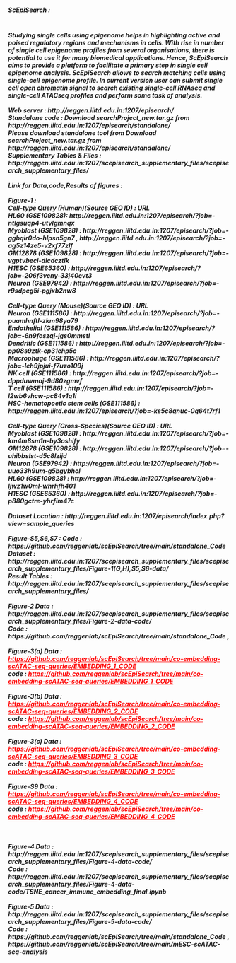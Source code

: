 <h5>ScEpiSearch :<h5> <br/>
Studying single cells using epigenome helps in highlighting active and poised regulatory regions and mechanisms in cells. With rise in number of single cell epigenome profiles from several organisations, there is potential to use it for many biomedical applications. Hence, ScEpiSearch aims to provide a platform to facilitate a primary step in single cell epigenome analysis. ScEpiSearch allows to search matching cells using single-cell epigenome profile. In current version user can submit single cell open chromatin signal to search existing single-cell RNAseq and single-cell ATACseq profiles and perform some task of analysis. <br/><br/>
Web server : http://reggen.iiitd.edu.in:1207/episearch/<br/>
Standalone code : Download searchProject_new.tar.gz from http://reggen.iiitd.edu.in:1207/episearch/standalone/ <br/>
Please download standalone tool from Download searchProject_new.tar.gz from  http://reggen.iiitd.edu.in:1207/episearch/standalone/  <br>
Supplementary Tables & Files : http://reggen.iiitd.edu.in:1207/scepisearch_supplementary_files/scepisearch_supplementary_files/
<br/><br/>
Link for Data,code,Results of figures : <br /><br/>
Figure-1 :<br/>
Cell-type Query (Human)(Source GEO ID) : URL <br/>
HL60 (GSE109828): http://reggen.iiitd.edu.in:1207/episearch/?job=-ntlgsuqp4-utvlgmnqx <br/>
Myoblast (GSE109828) : http://reggen.iiitd.edu.in:1207/episearch/?job=-ggbqir0do-hlpsn5gn7 , http://reggen.iiitd.edu.in:1207/episearch/?job=-ag5z14ze5-v2xf77zlf <br/>
GM12878 (GSE109828) : http://reggen.iiitd.edu.in:1207/episearch/?job=-vgptvbeci-dlcdcztlk <br/>
H1ESC (GSE65360) : http://reggen.iiitd.edu.in:1207/episearch/?job=-206f3vcny-33j40evt3 <br/>
Neuron (GSE97942) : http://reggen.iiitd.edu.in:1207/episearch/?job=-r9sdpeg5i-pgjxb2nw8 <br/>
<br/>
Cell-type Query (Mouse)(Source GEO ID) : URL <br/>
Neuron (GSE111586) : http://reggen.iiitd.edu.in:1207/episearch/?job=-puamhnftl-zkm98ya79 <br/>
Endothelial (GSE111586) : http://reggen.iiitd.edu.in:1207/episearch/?job=-6n9foszqj-jgs0mmstl <br/>
Dendritic (GSE111586) : http://reggen.iiitd.edu.in:1207/episearch/?job=-pp08s9ztk-cp31ehp5c <br/>
Macrophage (GSE111586) : http://reggen.iiitd.edu.in:1207/episearch/?job=-leh9jpjui-f7uzo109j <br/>
NK cell (GSE111586) : http://reggen.iiitd.edu.in:1207/episearch/?job=-dppduwmaj-9d80zgmvf <br/>
T cell (GSE111586) : http://reggen.iiitd.edu.in:1207/episearch/?job=-l2wb6vhcw-pc84v1q1i <br/>
HSC-hematopoetic stem cells (GSE111586) : http://reggen.iiitd.edu.in:1207/episearch/?job=-ks5c8qnuc-0q64t7rf1 <br/>
<br/>
Cell-type Query (Cross-Species)(Source GEO ID) : URL <br/>
Myoblast (GSE109828) : http://reggen.iiitd.edu.in:1207/episearch/?job=-km4m8sm1n-by3oshify <br/>
GM12878 (GSE109828) : http://reggen.iiitd.edu.in:1207/episearch/?job=-uhibbslst-d5c8lzijd <br/>
Neuron (GSE97942) : http://reggen.iiitd.edu.in:1207/episearch/?job=-uuo33h9um-g5bgybhol <br/>
HL60 (GSE109828) : http://reggen.iiitd.edu.in:1207/episearch/?job=-ljwz1w0ml-whrhfh401 <br/>
H1ESC (GSE65360) : http://reggen.iiitd.edu.in:1207/episearch/?job=-p880gctre-yhrfim47c <br/>
<br/>
Dataset Location : http://reggen.iiitd.edu.in:1207/episearch/index.php?view=sample_queries <br/>
<br/>
Figure-S5,S6,S7 : Code : https://github.com/reggenlab/scEpiSearch/tree/main/standalone_Code<br/>
Dataset : http://reggen.iiitd.edu.in:1207/scepisearch_supplementary_files/scepisearch_supplementary_files/Figure-1(G,H),S5,S6-data/<br/>
Result Tables : http://reggen.iiitd.edu.in:1207/scepisearch_supplementary_files/scepisearch_supplementary_files/
<br/><br/>
Figure-2 Data : http://reggen.iiitd.edu.in:1207/scepisearch_supplementary_files/scepisearch_supplementary_files/Figure-2-data-code/ <br />
Code : https://github.com/reggenlab/scEpiSearch/tree/main/standalone_Code , 
<br/><br/>
Figure-3(a) Data : <a href="" style="color: red">https://github.com/reggenlab/scEpiSearch/tree/main/co-embedding-scATAC-seq-queries/EMBEDDING_1_CODE</a><br />
code : <a href="https://github.com/reggenlab/scEpiSearch/tree/main/co-embedding-scATAC-seq-queries/EMBEDDING_1_CODE" style="color: red">https://github.com/reggenlab/scEpiSearch/tree/main/co-embedding-scATAC-seq-queries/EMBEDDING_1_CODE</a>
<br/><br/>
Figure-3(b) Data : <a href="https://github.com/reggenlab/scEpiSearch/tree/main/co-embedding-scATAC-seq-queries/EMBEDDING_2_CODE" style="color: red">https://github.com/reggenlab/scEpiSearch/tree/main/co-embedding-scATAC-seq-queries/EMBEDDING_2_CODE</a><br />
code : <a href="https://github.com/reggenlab/scEpiSearch/tree/main/co-embedding-scATAC-seq-queries/EMBEDDING_2_CODE" style="color: red">https://github.com/reggenlab/scEpiSearch/tree/main/co-embedding-scATAC-seq-queries/EMBEDDING_2_CODE</a>
<br/><br/>
Figure-3(c) Data : <a href="https://github.com/reggenlab/scEpiSearch/tree/main/co-embedding-scATAC-seq-queries/EMBEDDING_3_CODE" style="color: red">https://github.com/reggenlab/scEpiSearch/tree/main/co-embedding-scATAC-seq-queries/EMBEDDING_3_CODE</a><br />
code : <a href="https://github.com/reggenlab/scEpiSearch/tree/main/co-embedding-scATAC-seq-queries/EMBEDDING_3_CODE" style="color: red">https://github.com/reggenlab/scEpiSearch/tree/main/co-embedding-scATAC-seq-queries/EMBEDDING_3_CODE</a>
<br/><br/>
Figure-S9 Data : <a href="https://github.com/reggenlab/scEpiSearch/tree/main/co-embedding-scATAC-seq-queries/EMBEDDING_4_CODE" style="color: red">https://github.com/reggenlab/scEpiSearch/tree/main/co-embedding-scATAC-seq-queries/EMBEDDING_4_CODE</a><br />
code : <a href="https://github.com/reggenlab/scEpiSearch/tree/main/co-embedding-scATAC-seq-queries/EMBEDDING_4_CODE" style="color: red">https://github.com/reggenlab/scEpiSearch/tree/main/co-embedding-scATAC-seq-queries/EMBEDDING_4_CODE</a>
<br/><br/>
<br/><br/>
Figure-4 Data : http://reggen.iiitd.edu.in:1207/scepisearch_supplementary_files/scepisearch_supplementary_files/Figure-4-data-code/<br />
Code : http://reggen.iiitd.edu.in:1207/scepisearch_supplementary_files/scepisearch_supplementary_files/Figure-4-data-code/TSNE_cancer_immune_embedding_final.ipynb 
<br/><br/>
Figure-5 Data : http://reggen.iiitd.edu.in:1207/scepisearch_supplementary_files/scepisearch_supplementary_files/Figure-5-data-code/ <br />
Code : https://github.com/reggenlab/scEpiSearch/tree/main/standalone_Code , https://github.com/reggenlab/scEpiSearch/tree/main/mESC-scATAC-seq-analysis
